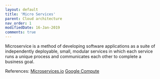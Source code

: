 ```yaml
---
layout: default
title: 'Micro Services'
parent: Cloud architecture
nav_order: 1
modifiedDate: 16-Jan-2019
comments: true
---
```

Microservice is a method of developing software applications as a suite of independently deployable, small, modular services in which each service runs a unique process and communicates each other to complete a business goal.

References:
<a href="http://microservices.io/patterns/microservices.html">Microservices.io</a>
<a href="https://cloud.google.com/appengine/docs/standard/python/designing-microservice-api">Google Compute</a>
